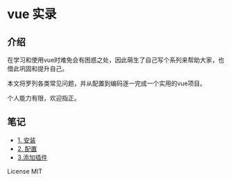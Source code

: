 # vue 实录
## 介绍
在学习和使用vue时难免会有困惑之处，因此萌生了自己写个系列来帮助大家，也借此巩固和提升自己。  

本文将罗列各类常见问题，并从配置到编码逐一完成一个实用的vue项目。  

个人能力有限，欢迎指正。

## 笔记
* [1. 安装](https://github.com/molysama/vue-practice/blob/master/readme/1.%E5%AE%89%E8%A3%85.md)
* [2. 配置](https://github.com/molysama/vue-practice/blob/master/readme/2.%E9%85%8D%E7%BD%AE.md)
* [3.添加插件](https://github.com/molysama/vue-practice/blob/master/readme/3.%E6%B7%BB%E5%8A%A0%E6%8F%92%E4%BB%B6.md)


License
MIT